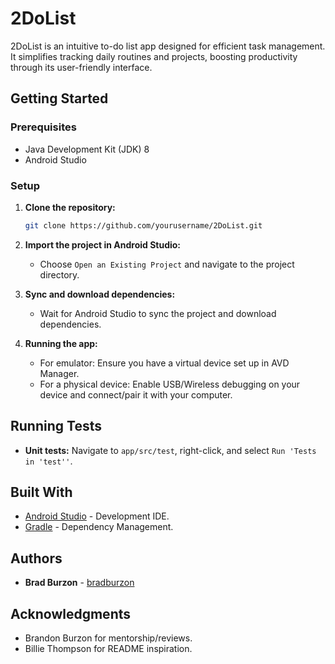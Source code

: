 # 2DoList

2DoList is an intuitive to-do list app designed for efficient task management. It simplifies tracking daily routines and projects, boosting productivity through its user-friendly interface.

## Getting Started

### Prerequisites

- Java Development Kit (JDK) 8
- Android Studio

### Setup

1. **Clone the repository:**
   ```bash
   git clone https://github.com/yourusername/2DoList.git
   ```

2. **Import the project in Android Studio:**
    - Choose `Open an Existing Project` and navigate to the project directory.

3. **Sync and download dependencies:**
    - Wait for Android Studio to sync the project and download dependencies.

4. **Running the app:**
    - For emulator: Ensure you have a virtual device set up in AVD Manager.
    - For a physical device: Enable USB/Wireless debugging on your device and connect/pair it with your computer.

## Running Tests

- **Unit tests:** Navigate to `app/src/test`, right-click, and select `Run 'Tests in 'test''`.

## Built With

- [Android Studio](https://developer.android.com/studio) - Development IDE.
- [Gradle](https://gradle.org/) - Dependency Management.

## Authors

- **Brad Burzon** - [bradburzon](https://github.com/bradburzon)

## Acknowledgments

- Brandon Burzon for mentorship/reviews.
- Billie Thompson for README inspiration.